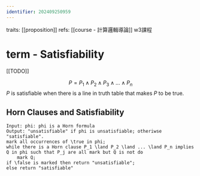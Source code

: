 ```yaml
---
identifier: 202409250959
---
```

traits: [[proposition]]
refs: [[course - 計算邏輯導論]] w3課程
# term - Satisfiability
[[TODO]]

$$
P = P_{1} \land P_{2} \land P_{3} \land \dots \land P_{n}
$$
$P$ is satisfiable when there is a line in truth table that makes $P$ to be true.

## Horn Clauses and Satisfiability
```pseudocode
Input: phi: phi is a Horn formula
Output: "unsatisfiable" if phi is unsatisfiable; otheriwse "satisfiable".
mark all occurrences of \true in phi;
while there is a Horn clause P_1 \land P_2 \land ... \land P_n implies Q in phi such that P_j are all mark but Q is not do
	mark Q;
if \false is marked then return "unsatisfiable";
else return "satisfiable"
```
